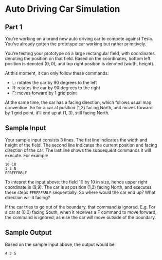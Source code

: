 # Auto Driving Car Simulation

## Part 1
You're working on a brand new auto driving car to compete against Tesla. You've already gotten the prototype car working but rather primitively.

You're testing your prototype on a large rectangular field, with coordinates denoting the position on that field. Based on the coordinates, 
bottom left position is denoted (0, 0), and top right position is denoted (width, height). 

At this moment, it can only follow these commands:
- L: rotates the car by 90 degrees to the left
- R: rotates the car by 90 degrees to the right
- F: moves forward by 1 grid point

At the same time, the car has a facing direction, which follows usual map convention. So for a car at position (1,2) facing North,
 and moves forward by 1 grid point, it'll end up at (1, 3), still facing North.

## Sample Input
Your sample input consists 3 lines. The fist line indicates the width and height of the field. The second line indicates 
the current position and facing direction of the car. The last line shows the subsequent commands it will execute. For example
```
10 10
1 2 N
FFRFFFRRLF
```
To intepret the input above: the field 10 by 10 in size, hence upper right coordinate is (9,9). The car is at position (1,2) facing North, 
and executes these steps `FFRFFFRRLF` sequentially. So where would the car end up? What direction will it facing?

If the car tries to go out of the boundary, that command is ignored. E.g. For a car at (0,0) facing South, when it receives a F 
command to move forward, the command is ignored, as else the car will move outside of the boundary.

## Sample Output
Based on the sample input above, the output would be:
```
4 3 S
```
